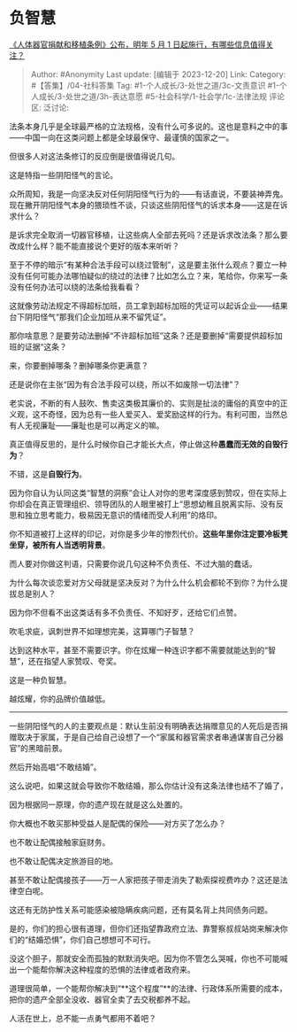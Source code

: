# 负智慧
[《人体器官捐献和移植条例》公布，明年 5 月 1 日起施行，有哪些信息值得关注？](https://www.zhihu.com/question/634794237/answer/3329320923)

> Author: #Anonymity
> Last update: [编辑于 2023-12-20]
> Link:
> Category: #【答集】/04-社科答集 
> Tag: #1-个人成长/3-处世之道/3c-文责意识 #1-个人成长/3-处世之道/3h-表达意愿 #5-社会科学/1-社会学/1c-法律法规 
> 评论区: 
> 泛讨论:

法条本身几乎是全球最严格的立法规格，没有什么可多说的。这也是意料之中的事——中国一向在这类问题上都是全球最保守、最谨慎的国家之一。

但很多人对这法条修订的反应倒是很值得说几句。

这是特指一些阴阳怪气的言论。

众所周知，我是一向坚决反对任何阴阳怪气行为的——有话直说，不要装神弄鬼。现在撇开阴阳怪气本身的猥琐性不谈，只谈这些阴阳怪气的诉求本身——这是在诉求什么？

是诉求完全取消一切器官移植，让这些病人全部去死吗？还是诉求改法条？那么要改成什么样？能不能直接说个更好的版本来听听？

至于不停的暗示“有某种合法手段可以绕过管制”，这是要主张什么观点？要立一种没有任何可能办法哪怕疑似的绕过的法律？比如怎么立？来，笔给你，你来写一条没有任何办法可以绕的法条给我看看？

这就像劳动法规定不得超标加班，员工拿到超标加班的凭证可以起诉企业——结果台下阴阳怪气“那我们企业加班从来不留凭证”。

那你啥意思？是要劳动法删掉“不许超标加班”这条？还是要删掉“需要提供超标加班的证据“这条？

来，你要删掉哪条？删掉哪条你更满意？

  

还是说你在主张“因为有合法手段可以绕，所以不如废除一切法律”？

老实说，不断的有人鼓吹、售卖这类极其廉价的、实则是扯淡的庸俗的真空中的正义观，这不奇怪，因为总有一些人爱买入、爱奖励这样的行为。有利可图，当然总有人无视廉耻——廉耻也是可以再定义的嘛。

真正值得反思的，是什么时候你自己才能长大点，停止做这种**愚蠢而无效的自毁行为**？

不错，这是**自毁行为**。

因为你自认为认同这类“智慧的洞察”会让人对你的思考深度感到赞叹，但在实际上你却会在真正管理组织、领导团队的人眼里被打上“思想幼稚且脱离实际、没有反思和独立思考能力，极易因无意识的情绪而受人利用”的烙印。

你不知道被打上这样的印记，对你是多少年的惨烈代价。**这些年里你注定要冷板凳坐穿，被所有人当透明背景**。

而人要对你做这判语，只需要你说几句这种不负责任、不过大脑的蠢话。

为什么每次谈恋爱对方父母就是坚决反对？为什么什么机会都轮不到你？为什么提拔总是别人？

因为你不但看不出这类话有多不负责任、不知好歹，还给它们点赞。

吹毛求疵，讽刺世界不如理想完美，这算哪门子智慧？

达到这种水平，甚至不需要识字。你在炫耀一种连识字都不需要就能达到的“智慧”，还在指望人家赞叹、夸奖。

这是一种负智慧。

越炫耀，你的品牌价值越低。

---

一些阴阳怪气的人的主要观点是：默认生前没有明确表达捐赠意见的人死后是否捐赠取决于家属，于是自己给自己设想了一个“家属和器官需求者串通谋害自己分器官”的黑暗前景。

然后开始高唱“不敢结婚”。

这么说吧，如果这就会导致你不敢结婚，那么你估计没有这条法律也结不了婚了，

因为根据同一原理，你的遗产现在就是这么处置的。

你大概也不敢买那种受益人是配偶的保险——对方买了怎么办？

也不敢让配偶接触家庭财务。

也不敢让配偶决定旅游目的地。

甚至不敢让配偶接孩子——万一人家把孩子带走消失了勒索探视费咋办？这还是法律空白呢。

这还有无防护性关系可能感染被隐瞒疾病问题，还有莫名背上共同债务问题。

是的，你们的担心很有道理，但你们还指望靠政府立法、靠警察叔叔站岗来解决你们的“结婚恐惧”，你们自己想想可不可行。

没这个胆子，那就安全而孤独的默默消失吧。因为你不管怎么哭喊，你也不可能喊出一个能帮你解决这种程度的恐惧的法律或者政府来。

道理很简单，一个能帮你解决到“**这个程度”**的法律、行政体系所需要的成本，把你的遗产全部全没收、器官全卖了去交税都养不起。

人活在世上，总不能一点勇气都用不着吧？
